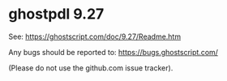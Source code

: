 # ghostpdl 9.27

See:
https://ghostscript.com/doc/9.27/Readme.htm

Any bugs should be reported to:
https://bugs.ghostscript.com/

(Please do not use the github.com issue tracker).
